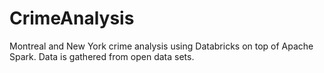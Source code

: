 # CrimeAnalysis

Montreal and New York crime analysis using Databricks on top of Apache Spark.
Data is gathered from open data sets.
